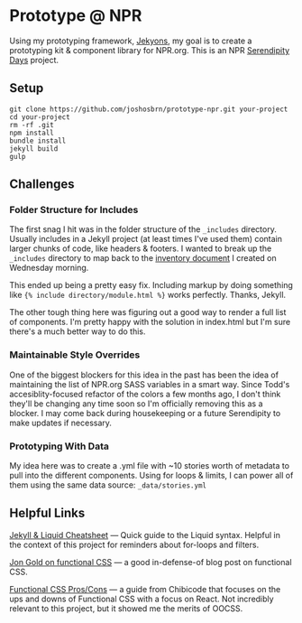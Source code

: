 # Prototype @ NPR
Using my prototyping framework, [Jekyons](http://tinychime.github.io/jekyons), my goal is to create a prototyping kit & component library for NPR.org. This is an NPR [Serendipity Days](http://www.npr.org/sections/inside/2011/10/14/141312774/happy-accidents-the-joy-of-serendipity-days) project.

## Setup
```
git clone https://github.com/joshosbrn/prototype-npr.git your-project
cd your-project
rm -rf .git
npm install
bundle install
jekyll build
gulp
```

## Challenges
### Folder Structure for Includes
The first snag I hit was in the folder structure of the ```_includes``` directory. Usually includes in a Jekyll project (at least times I've used them) contain larger chunks of code, like headers & footers. I wanted to break up the ```_includes``` directory to map back to the [inventory document](https://docs.google.com/spreadsheets/d/1fqBpl9GF1trXtA7bKYkqaWf69FIBJuGX7Bsq-1BqVaU/edit?usp=sharing) I created on Wednesday morning.

This ended up being a pretty easy fix. Including markup by doing something like ``` {% include directory/module.html %} ``` works perfectly. Thanks, Jekyll.

The other tough thing here was figuring out a good way to render a full list of components. I'm pretty happy with the solution in index.html but I'm sure there's a much better way to do this.

### Maintainable Style Overrides
One of the biggest blockers for this idea in the past has been the idea of maintaining the list of NPR.org SASS variables in a smart way. Since Todd's accesiblity-focused refactor of the colors a few months ago, I don't think they'll be changing any time soon so I'm officially removing this as a blocker. I may come back during housekeeping or a future Serendipity to make updates if necessary.

### Prototyping With Data
My idea here was to create a .yml file with ~10 stories worth of metadata to pull into the different components. Using for loops & limits, I can power all of them using the same data source: ```_data/stories.yml```

## Helpful Links
[Jekyll & Liquid Cheatsheet](https://gist.github.com/smutnyleszek/9803727) — Quick guide to the Liquid syntax. Helpful in the context of this project for reminders about for-loops and filters.

[Jon Gold on functional CSS](http://www.jon.gold/2015/07/functional-css/) — a good in-defense-of blog post on functional CSS.

[Functional CSS Pros/Cons](https://github.com/chibicode/react-functional-css-protips) — a guide from Chibicode that focuses on the ups and downs of Functional CSS with a focus on React. Not incredibly relevant to this project, but it showed me the merits of OOCSS.
